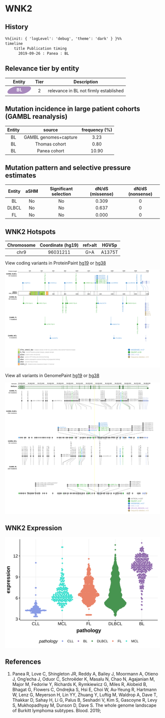 # WNK2

## History
```mermaid
%%{init: { 'logLevel': 'debug', 'theme': 'dark' } }%%
timeline
    title Publication timing
      2019-09-26 : Panea : BL
```

## Relevance tier by entity

|Entity|Tier|Description                           |
|:------:|:----:|--------------------------------------|
|![BL](images/icons/BL_tier2.png)    |2   |relevance in BL not firmly established|

## Mutation incidence in large patient cohorts (GAMBL reanalysis)

|Entity|source               |frequency (%)|
|:------:|:---------------------:|:-------------:|
|BL    |GAMBL genomes+capture| 3.23        |
|BL    |Thomas cohort        | 0.80        |
|BL    |Panea cohort         |10.90        |

## Mutation pattern and selective pressure estimates

|Entity|aSHM|Significant selection|dN/dS (missense)|dN/dS (nonsense)|
|:------:|:----:|:---------------------:|:----------------:|:----------------:|
|BL    |No  |No                   |0.309           |0               |
|DLBCL |No  |No                   |0.637           |0               |
|FL    |No  |No                   |0.000           |0               |




## WNK2 Hotspots

| Chromosome |Coordinate (hg19) | ref>alt | HGVSp | 
 | :---:| :---: | :--: | :---: |
| chr9 | 96031211 | G>A | A1375T |

View coding variants in ProteinPaint [hg19](https://morinlab.github.io/LLMPP/GAMBL/WNK2_protein.html)  or [hg38](https://morinlab.github.io/LLMPP/GAMBL/WNK2_protein_hg38.html)

![](images/proteinpaint/WNK2_NM_006648.svg)

View all variants in GenomePaint [hg19](https://morinlab.github.io/LLMPP/GAMBL/WNK2.html)  or [hg38](https://morinlab.github.io/LLMPP/GAMBL/WNK2_hg38.html)

![](images/proteinpaint/WNK2.svg)

## WNK2 Expression
![](images/gene_expression/WNK2_by_pathology.svg)
<!-- ORIGIN: paneaWholeGenomeLandscape2019 -->
<!-- BL: paneaWholeGenomeLandscape2019 -->

## References
1.  Panea R, Love C, Shingleton JR, Reddy A, Bailey J, Moormann A, Otieno J, Ong’echa J, Oduor C, Schroêder K, Masalu N, Chao N, Agajanian M, Major M, Fedoriw Y, Richards K, Rymkiewicz G, Miles R, Alobeid B, Bhagat G, Flowers C, Ondrejka S, Hsi E, Choi W, Au-Yeung R, Hartmann W, Lenz G, Meyerson H, Lin YY, Zhuang Y, Luftig M, Waldrop A, Dave T, Thakkar D, Sahay H, Li G, Palus B, Seshadri V, Kim S, Gascoyne R, Levy S, Mukhopadhyay M, Dunson D, Dave S. The whole genome landscape of Burkitt lymphoma subtypes. Blood. 2019; 
